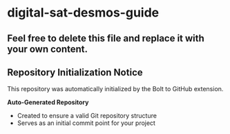 # digital-sat-desmos-guide

## Feel free to delete this file and replace it with your own content.

## Repository Initialization Notice

This repository was automatically initialized by the Bolt to GitHub extension.

**Auto-Generated Repository**
- Created to ensure a valid Git repository structure
- Serves as an initial commit point for your project